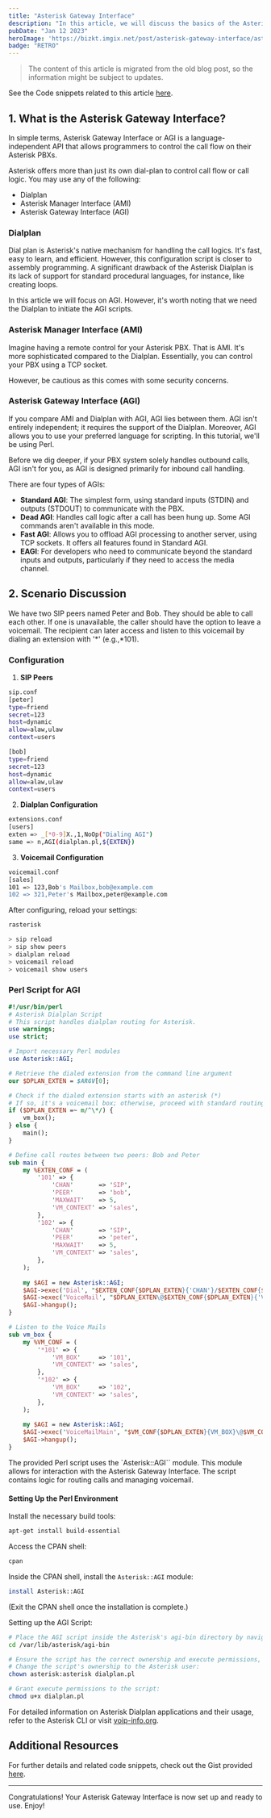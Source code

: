 ```yaml
---
title: "Asterisk Gateway Interface"
description: "In this article, we will discuss the basics of the Asterisk Gateway Interface (AGI)."
pubDate: "Jan 12 2023"
heroImage: 'https://bizkt.imgix.net/post/asterisk-gateway-interface/asterisk_gateway_interface.png'
badge: "RETRO"
---
```


> The content of this article is migrated from the old blog post, so the information might be subject to updates.

See the Code snippets related to this article [here](https://gist.github.com/krishanthisera/177f2646443f3b56af907a0ab68ebbea).

## 1. What is the Asterisk Gateway Interface?

In simple terms, Asterisk Gateway Interface or AGI is a language-independent API that allows programmers to control the call flow on their Asterisk PBXs.

Asterisk offers more than just its own dial-plan to control call flow or call logic. You may use any of the following:

- Dialplan
- Asterisk Manager Interface (AMI)
- Asterisk Gateway Interface (AGI)

### Dialplan

Dial plan is Asterisk's native mechanism for handling the call logics. It's fast, easy to learn, and efficient. However, this configuration script is closer to assembly programming. A significant drawback of the Asterisk Dialplan is its lack of support for standard procedural languages, for instance, like creating loops.

In this article we will focus on AGI. However, it's worth noting that we need the Dialplan to initiate the AGI scripts.

### Asterisk Manager Interface (AMI)

Imagine having a remote control for your Asterisk PBX. That is AMI. It's more sophisticated compared to the Dialplan. Essentially, you can control your PBX using a TCP socket.

However, be cautious as this comes with some security concerns.

### Asterisk Gateway Interface (AGI)

If you compare AMI and Dialplan with AGI, AGI lies between them. AGI isn't entirely independent; it requires the support of the Dialplan. Moreover, AGI allows you to use your preferred language for scripting. In this tutorial, we'll be using Perl.

Before we dig deeper, if your PBX system solely handles outbound calls, AGI isn't for you, as AGI is designed primarily for inbound call handling.

There are four types of AGIs:

- **Standard AGI**: The simplest form, using standard inputs (STDIN) and outputs (STDOUT) to communicate with the PBX.
- **Dead AGI**: Handles call logic after a call has been hung up. Some AGI commands aren't available in this mode.
- **Fast AGI**: Allows you to offload AGI processing to another server, using TCP sockets. It offers all features found in Standard AGI.
- **EAGI**: For developers who need to communicate beyond the standard inputs and outputs, particularly if they need to access the media channel.

## 2. Scenario Discussion

We have two SIP peers named Peter and Bob. They should be able to call each other. If one is unavailable, the caller should have the option to leave a voicemail. The recipient can later access and listen to this voicemail by dialing an extension with '*' (e.g.,*101).

### Configuration

1. **SIP Peers**

```bash
sip.conf
[peter]
type=friend
secret=123
host=dynamic
allow=alaw,ulaw
context=users

[bob]
type=friend
secret=123
host=dynamic
allow=alaw,ulaw
context=users
```

2. **Dialplan Configuration**

```bash
extensions.conf
[users]
exten => _[*0-9]X.,1,NoOp("Dialing AGI")
same => n,AGI(dialplan.pl,${EXTEN})
```

3. **Voicemail Configuration**

```bash
voicemail.conf
[sales]
101 => 123,Bob's Mailbox,bob@example.com
102 => 321,Peter's Mailbox,peter@example.com
```

After configuring, reload your settings:

```bash
rasterisk
```

```bash
> sip reload
> sip show peers
> dialplan reload
> voicemail reload
> voicemail show users
```

### Perl Script for AGI

```perl
#!/usr/bin/perl
# Asterisk Dialplan Script
# This script handles dialplan routing for Asterisk.
use warnings;
use strict;

# Import necessary Perl modules
use Asterisk::AGI;

# Retrieve the dialed extension from the command line argument
our $DPLAN_EXTEN = $ARGV[0];

# Check if the dialed extension starts with an asterisk (*)
# If so, it's a voicemail box; otherwise, proceed with standard routing
if ($DPLAN_EXTEN =~ m/^\*/) {
    vm_box();
} else {
    main();
}

# Define call routes between two peers: Bob and Peter
sub main {
    my %EXTEN_CONF = (
        '101' => {
            'CHAN'       => 'SIP',
            'PEER'       => 'bob',
            'MAXWAIT'    => 5,
            'VM_CONTEXT' => 'sales',
        },
        '102' => {
            'CHAN'       => 'SIP',
            'PEER'       => 'peter',
            'MAXWAIT'    => 5,
            'VM_CONTEXT' => 'sales',
        },
    );
    
    my $AGI = new Asterisk::AGI;
    $AGI->exec('Dial', "$EXTEN_CONF{$DPLAN_EXTEN}{'CHAN'}/$EXTEN_CONF{$DPLAN_EXTEN}{'PEER'},$EXTEN_CONF{$DPLAN_EXTEN}{'MAXWAIT'}");
    $AGI->exec('VoiceMail', "$DPLAN_EXTEN\@$EXTEN_CONF{$DPLAN_EXTEN}{'VM_CONTEXT'}");
    $AGI->hangup();
}

# Listen to the Voice Mails
sub vm_box {
    my %VM_CONF = (
        '*101' => {
            'VM_BOX'     => '101',
            'VM_CONTEXT' => 'sales',
        },
        '*102' => {
            'VM_BOX'     => '102',
            'VM_CONTEXT' => 'sales',
        },
    );
    
    my $AGI = new Asterisk::AGI;
    $AGI->exec('VoiceMailMain', "$VM_CONF{$DPLAN_EXTEN}{VM_BOX}\@$VM_CONF{$DPLAN_EXTEN}{VM_CONTEXT}");
    $AGI->hangup();
}
```

The provided Perl script uses the `Asterisk::AGI`` module. This module allows for interaction with the Asterisk Gateway Interface. The script contains logic for routing calls and managing voicemail.

#### Setting Up the Perl Environment

Install the necessary build tools:

```bash
apt-get install build-essential
```

Access the CPAN shell:

```bash
cpan
```

Inside the CPAN shell, install the `Asterisk::AGI` module:

```bash
install Asterisk::AGI
```

(Exit the CPAN shell once the installation is complete.)

Setting up the AGI Script:

```bash
# Place the AGI script inside the Asterisk's agi-bin directory by navigating to:
cd /var/lib/asterisk/agi-bin

# Ensure the script has the correct ownership and execute permissions,
# Change the script's ownership to the Asterisk user:
chown asterisk:asterisk dialplan.pl

# Grant execute permissions to the script:
chmod u+x dialplan.pl
```

For detailed information on Asterisk Dialplan applications and their usage, refer to the Asterisk CLI or visit [voip-info.org](https://www.voip-info.org).

## Additional Resources

For further details and related code snippets, check out the Gist provided [here](https://gist.github.com/krishanthisera/177f2646443f3b56af907a0ab68ebbea).

---

Congratulations! Your Asterisk Gateway Interface is now set up and ready to use. Enjoy!
